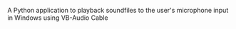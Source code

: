 A Python application to playback soundfiles to the user's microphone input in Windows using VB-Audio Cable
